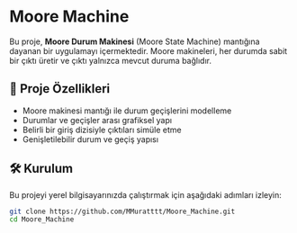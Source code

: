 # Moore Machine

Bu proje, **Moore Durum Makinesi** (Moore State Machine) mantığına dayanan bir uygulamayı içermektedir. Moore makineleri, her durumda sabit bir çıktı üretir ve çıktı yalnızca mevcut duruma bağlıdır.

## 🚀 Proje Özellikleri

- Moore makinesi mantığı ile durum geçişlerini modelleme
- Durumlar ve geçişler arası grafiksel yapı
- Belirli bir giriş dizisiyle çıktıları simüle etme
- Genişletilebilir durum ve geçiş yapısı

## 🛠️ Kurulum

Bu projeyi yerel bilgisayarınızda çalıştırmak için aşağıdaki adımları izleyin:

```bash
git clone https://github.com/MMuratttt/Moore_Machine.git
cd Moore_Machine
